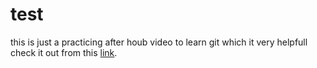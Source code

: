 # test

this is just a practicing after houb video to learn git which it very helpfull 
check it out from this [link](https://www.youtube.com/watch?v=WVFXBMASu7I&index=20&list=WL&t=1067s). 
